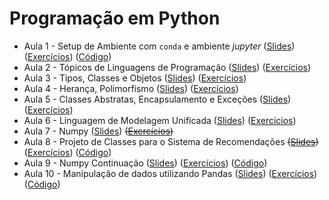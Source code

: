 # Programação em Python

* Aula 1 - Setup de Ambiente com `conda` e ambiente *jupyter* ([Slides](https://github.com/ai2-education-fiep-turma-3/02-programacao-python/raw/main/slides/aula1/slides.pdf)) ([Exercícios](https://github.com/ai2-education-fiep-turma-3/02-programacao-python/blob/main/exercicios/aula1)) ([Código](https://github.com/ai2-education-fiep-turma-3/02-programacao-python/blob/main/src/aula1))
* Aula 2 - Tópicos de Linguagens de Programação ([Slides](https://github.com/ai2-education-fiep-turma-3/02-programacao-python/raw/main/slides/aula2/slides.pdf)) ([Exercícios](https://github.com/ai2-education-fiep-turma-3/02-programacao-python/blob/main/exercicios/aula2)) 
* Aula 3 - Tipos, Classes e Objetos ([Slides](https://github.com/ai2-education-fiep-turma-3/02-programacao-python/raw/main/slides/aula3/slides.pdf)) ([Exercícios](https://github.com/ai2-education-fiep-turma-3/02-programacao-python/blob/main/exercicios/aula3)) 
* Aula 4 - Herança, Polimorfismo ([Slides](https://github.com/ai2-education-fiep-turma-3/02-programacao-python/raw/main/slides/aula4/slides.pdf)) ([Exercícios](https://github.com/ai2-education-fiep-turma-3/02-programacao-python/blob/main/exercicios/aula4)) 
* Aula 5 - Classes Abstratas, Encapsulamento e Exceções ([Slides](https://github.com/ai2-education-fiep-turma-3/02-programacao-python/raw/main/slides/aula5/slides.pdf)) ([Exercícios](https://github.com/ai2-education-fiep-turma-3/02-programacao-python/blob/main/exercicios/aula5)) 
* Aula 6 - Linguagem de Modelagem Unificada ([Slides](https://github.com/ai2-education-fiep-turma-3/02-programacao-python/raw/main/slides/aula6/slides.pdf)) ([Exercícios](https://github.com/ai2-education-fiep-turma-3/02-programacao-python/blob/main/exercicios/aula6)) 
* Aula 7 - Numpy ([Slides](https://github.com/ai2-education-fiep-turma-3/02-programacao-python/raw/main/slides/aula7/slides.pdf)) ~~([Exercícios](https://github.com/ai2-education-fiep-turma-3/02-programacao-python/blob/main/exercicios/aula7))~~
* Aula 8 - Projeto de Classes para o Sistema de Recomendações ~~([Slides](https://github.com/ai2-education-fiep-turma-3/02-programacao-python/raw/main/slides/aula8/slides.pdf))~~ ([Exercícios](https://github.com/ai2-education-fiep-turma-3/02-programacao-python/blob/main/exercicios/aula8)) ([Código](https://github.com/ai2-education-fiep-turma-3/02-programacao-python/blob/main/src/aula8))
* Aula 9 - Numpy Continuação ([Slides](https://github.com/ai2-education-fiep-turma-3/02-programacao-python/raw/main/slides/aula9/slides.pdf)) ([Exercícios](https://github.com/ai2-education-fiep-turma-3/02-programacao-python/blob/main/exercicios/aula8)) ([Código](https://github.com/ai2-education-fiep-turma-3/02-programacao-python/blob/main/src/aula9))
* Aula 10 - Manipulação de dados utilizando Pandas ([Slides](https://github.com/ai2-education-fiep-turma-3/02-programacao-python/raw/main/slides/aula10/slides.pdf)) ([Exercícios](https://github.com/ai2-education-fiep-turma-3/02-programacao-python/blob/main/exercicios/aula8)) ([Código](https://github.com/ai2-education-fiep-turma-3/02-programacao-python/blob/main/src/aula10))


